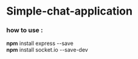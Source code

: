 # Simple-chat-application </br>
<h3>how to use :</h3> 
<strong>npm</strong> install express --save </br>
<strong>npm</strong> install socket.io --save-dev</br> 

